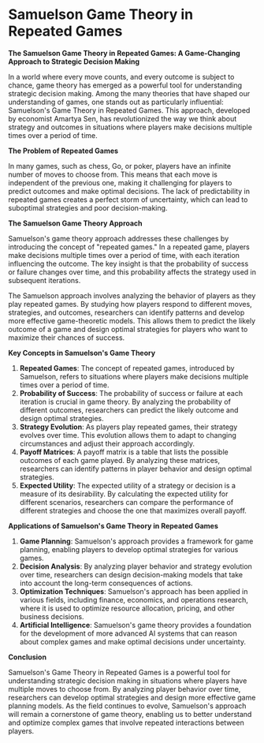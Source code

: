 # Samuelson Game Theory in Repeated Games

**The Samuelson Game Theory in Repeated Games: A Game-Changing Approach to Strategic Decision Making**

In a world where every move counts, and every outcome is subject to chance, game theory has emerged as a powerful tool for understanding strategic decision making. Among the many theories that have shaped our understanding of games, one stands out as particularly influential: Samuelson's Game Theory in Repeated Games. This approach, developed by economist Amartya Sen, has revolutionized the way we think about strategy and outcomes in situations where players make decisions multiple times over a period of time.

**The Problem of Repeated Games**

In many games, such as chess, Go, or poker, players have an infinite number of moves to choose from. This means that each move is independent of the previous one, making it challenging for players to predict outcomes and make optimal decisions. The lack of predictability in repeated games creates a perfect storm of uncertainty, which can lead to suboptimal strategies and poor decision-making.

**The Samuelson Game Theory Approach**

Samuelson's game theory approach addresses these challenges by introducing the concept of "repeated games." In a repeated game, players make decisions multiple times over a period of time, with each iteration influencing the outcome. The key insight is that the probability of success or failure changes over time, and this probability affects the strategy used in subsequent iterations.

The Samuelson approach involves analyzing the behavior of players as they play repeated games. By studying how players respond to different moves, strategies, and outcomes, researchers can identify patterns and develop more effective game-theoretic models. This allows them to predict the likely outcome of a game and design optimal strategies for players who want to maximize their chances of success.

**Key Concepts in Samuelson's Game Theory**

1. **Repeated Games**: The concept of repeated games, introduced by Samuelson, refers to situations where players make decisions multiple times over a period of time.
2. **Probability of Success**: The probability of success or failure at each iteration is crucial in game theory. By analyzing the probability of different outcomes, researchers can predict the likely outcome and design optimal strategies.
3. **Strategy Evolution**: As players play repeated games, their strategy evolves over time. This evolution allows them to adapt to changing circumstances and adjust their approach accordingly.
4. **Payoff Matrices**: A payoff matrix is a table that lists the possible outcomes of each game played. By analyzing these matrices, researchers can identify patterns in player behavior and design optimal strategies.
5. **Expected Utility**: The expected utility of a strategy or decision is a measure of its desirability. By calculating the expected utility for different scenarios, researchers can compare the performance of different strategies and choose the one that maximizes overall payoff.

**Applications of Samuelson's Game Theory in Repeated Games**

1. **Game Planning**: Samuelson's approach provides a framework for game planning, enabling players to develop optimal strategies for various games.
2. **Decision Analysis**: By analyzing player behavior and strategy evolution over time, researchers can design decision-making models that take into account the long-term consequences of actions.
3. **Optimization Techniques**: Samuelson's approach has been applied in various fields, including finance, economics, and operations research, where it is used to optimize resource allocation, pricing, and other business decisions.
4. **Artificial Intelligence**: Samuelson's game theory provides a foundation for the development of more advanced AI systems that can reason about complex games and make optimal decisions under uncertainty.

**Conclusion**

Samuelson's Game Theory in Repeated Games is a powerful tool for understanding strategic decision making in situations where players have multiple moves to choose from. By analyzing player behavior over time, researchers can develop optimal strategies and design more effective game planning models. As the field continues to evolve, Samuelson's approach will remain a cornerstone of game theory, enabling us to better understand and optimize complex games that involve repeated interactions between players.

